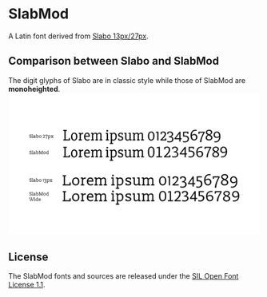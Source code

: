 # SlabMod
A Latin font derived from [Slabo 13px/27px](https://github.com/TiroTypeworks/Slabo).

## Comparison between Slabo and SlabMod
The digit glyphs of Slabo are in classic style while those of SlabMod are **monoheighted**.
![](https://github.com/lxgw/SlabMod/raw/main/Comparison.png)

## License
The SlabMod fonts and sources are released under the [SIL Open Font License 1.1](https://github.com/lxgw/SlabMod/blob/main/License.txt).
